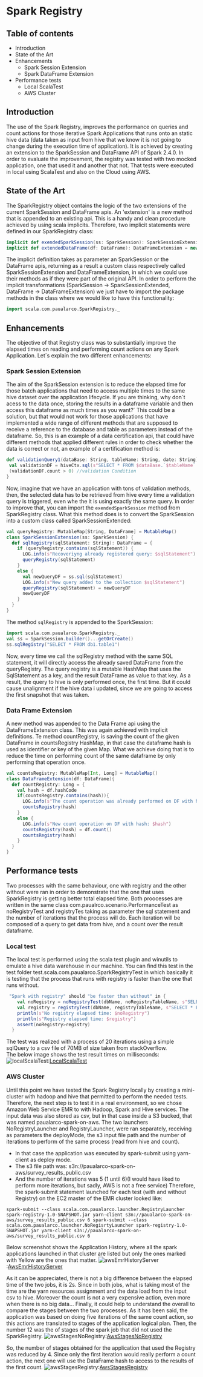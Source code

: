 # Spark Registry 

## Table of contents 
-  Introduction  
-  State of the Art 
-  Enhancements 
    -  Spark Session Extension 
    -  Spark DataFrame Extension 
-  Performance tests 
    -  Local ScalaTest 
    -  AWS Cluster 
    
    
## Introduction
The use of the Spark Registry, improves the performance on queries and count actions for those iterative Spark Applications that runs 
onto an static hive data (data taken as input from hive that we know it is not going to change during the execution time of application).
It is achieved by creating an extension to the SparkSession and DataFrame API of Spark 2.4.0.
In order to evaluate the improvement, the registry was tested with two mocked application, one that used it and another that not.
That tests were executed in local using ScalaTest and also on the Cloud using AWS.

## State of the Art
The SparkRegistry object contains the logic of the two extensions of the current SparkSession and DataFrame apis. 
An 'extension' is a new method that is appended to an existing api. This is a handy and clean procedure achieved by 
using scala implicits. Therefore, two implicit statements were defined in our SparkRegistry class:
```scala
implicit def exendedSparkSession(ss: SparkSession): SparkSessionExtension = new SparkSessionExtension(ss)
implicit def extendedDataFrame(df: DataFrame): DataFrameExtension = new DataFrameExtension(df)
  ```
The implicit definition takes as parameter an SparkSession or the DataFrame apis, returning as a result a custom 
class respectively called SparkSessionExtension and DataFrameExtension, in which we could use their methods as if they were 
part of the original API.
In order to perform the implicit transformations (SparkSession -> SparkSessionExtended, DataFrame -> DataFrameExtension) we just have to 
import the package methods in the class where we would like to have this functionality:
```scala
import scala.com.paualarco.SparkRegistry._
```

## Enhancements
The objective of that Registry class was to substantially improve the elapsed times on reading and performing count
actions on any Spark Application.
Let´s explain the two different enhancements:

### Spark Session Extension
The aim of the SparkSession extension is to reduce the elapsed time for those batch applications that 
need to access multiple times to the same hive dataset over the application lifecycle. If you are thinking, why don´t 
acess to the data once, storing the results in a dataframe variable and then access this dataframe as much times as you want?´
This could be a solution, but that would not work for those applications that have implemented a wide range of 
different methods that are  supposed to receive a reference to the database and table as parameters instead of the dataframe. 
So, this is an example of a data certification api, that could have different methods that applied different
rules in order to check whether the data is correct or not, an example of a certification method is:
 
 ```scala
def validationQuery1(dataBase: String, tableName: String, date: String): Boolean ={
  val validationDF = hiveCtx.sql(s"SELECT * FROM $dataBase.`$tableName` WHERE date=$date")
  (validationDF.count > 0) //validation Condition
}
 ```
Now, imagine that we have an application with tons of validation methods, then, the selected data has to
 be retrieved from hive every time a validation query is triggered, even whe the it is using exactly the same query.
In order to improve that, you can import the `exendedSparkSession` method from SparkRegistry class.
What this method does is to convert the SparkSession into a custom class called SparkSessionExtended:
```scala
val queryRegistry: MutableMap[String, DataFrame] = MutableMap()
class SparkSessionExtension(ss: SparkSession) {
  def sqlRegistry(sqlStatement: String): DataFrame = {
    if (queryRegistry.contains(sqlStatement)) {
      LOG.info(s"Recoveriyng already registered query: $sqlStatement")
      queryRegistry(sqlStatement)
    }
    else {
      val newQueryDF = ss.sql(sqlStatement)
      LOG.info(s"New query added to the collection $sqlStatement")
      queryRegistry(sqlStatement) = newQueryDF
      newQueryDF
    }
  }
}
```
The method `sqlRegistry` is appended to the SparkSession: 
```scala
import scala.com.paualarco.SparkRegistry._
val ss = SparkSession.builder()...getOrCreate()
ss.sqlRegistry("SELECT * FROM db1.table1")
```
Now, every time we call the sqlRegistry method with the same SQL statement, it will directly access the already saved DataFrame from the
queryRegistry. 
The query registry is a mutable HashMap that uses the SqlStatement as a key, and the result DataFrame as value to that key.
As a result, the query to hive is only performed once, the first time. But it could cause unalignment if the hive data i updated, since we are going to access
the first snapshot that was taken.  

### Data Frame Extension
A new method was appended to the Data Frame api using the DataFrameExtension class. This was again achieved with implicit definitions.
Te method countRegistry, is saving the count of the given DataFrame in countsRegistry HashMap, in that case 
the dataframe hash is used as identifier or key of the given Map. What we achieve doing that is to reduce the time on performing count 
of the same dataframe by only performing that operation once.
```scala
val countsRegistry: MutableMap[Int, Long] = MutableMap()
class DataFrameExtension(df: DataFrame){
  def countRegistry: Long = {
    val hash = df.hashCode
    if(countsRegistry.contains(hash)){
      LOG.info(s"The count operation was already performed on DF with hash: $hash")
      countsRegistry(hash)
    }
    else {
      LOG.info(s"New count operation on DF with hash: $hash")
      countsRegistry(hash) = df.count()
      countsRegistry(hash)
    }
  }
}
```

## Performance tests
Two processes with the same behaviour, one with registry and the other without were ran
in order to demonstrate that the one that uses SparkRegistry is getting better total elapsed time.
Both proocesses are written in the same class com.paualrco.scenario.PerformanceTest as noRegistryTest 
and registryTes taking as parameter the sql statement and the number of iterations that the process will
do. Each iteration will be composed of a query to get data from hive, and a count over the result dataframe.

### Local test
The local test is performed using the scala test plugin and winutils to emulate a hive data warehouse in our machine.
You can find this test in the test folder test.scala.com.paualarco.SparkRegistryTest in which basically 
it is testing that the process that runs with registry is faster than the one that runs without.
```scala
 "Spark with registry" should "be faster than without" in {
    val noRegistry = noRegistryTest(dbName, noRegistryTableName, s"SELECT * FROM $dbName.`$noRegistryTableName`", 20)
    val registry = registryTest(dbName, registryTableName, s"SELECT * FROM $dbName.`$registryTableName`", 20)
    println(s"No registry elapsed time: $noRegistry")
    println(s"Registry elapsed time: $registry")
    assert(noRegistry>registry)
  }
```
The test was realized with a process of 20 iterations using a simple sqlQuery to a csv file of 70MB of size
taken from stackOverflow.  
The below image shows the test result times on milliseconds:
![localScalaTest]:[LocalScalaTest]
 
### AWS Cluster
Until this point we have tested the Spark Registry locally by creating a mini-cluster with hadoop and hive that permitted to
perform the needed tests.
Therefore, the next step is to test it in a real environment, so we chose Amazon Web Service EMR to with Hadoop, Spark and Hive services.
The input data was also stored as csv, but in that case inside a S3 bucked, that was named paualarco-spark-on-aws.
The two launchers NoRegistryLauncher and RegistryLauncher, were ran separately, receiving as parameters the deployMode, the s3 input file path 
and the number of iterations to perform of the same process (read from hive and count).
- In that case the application was executed by spark-submit using yarn-client as deploy mode. 
- The s3 file path was: s3n://paualarco-spark-on-aws/survey_results_public.csv
- And the number of iterations was 5 (1 until 6)(I would have liked to perform more iterations, but sadly, AWS is not a free service)
Therefore, the spark-submit statement launched for each test (with and without Registry) on the EC2 master of the EMR cluster looked like:

`spark-submit --class scala.com.paualarco.launcher.RegistryLauncher spark-registry-1.0-SNAPSHOT.jar yarn-client s3n://paualarco-spark-on-aws/survey_results_public.csv 6
spark-submit --class scala.com.paualarco.launcher.NoRegisrtyLauncher spark-registry-1.0-SNAPSHOT.jar yarn-client s3n://paualarco-spark-on-aws/survey_results_public.csv 6`

Below screenshot shows the Application History, where all the spark applications launched in that cluster are listed but
only the ones marked with Yellow are the ones that matter.
![awsEmrHistoryServer]:[AwsEmrHistoryServer]

As it can be appreciated, there is not a big difference between the elapsed time of the two jobs, it is 2s. Since in both jobs, what is 
 taking most of the time are the yarn resources assignment and the data load from the input csv to hive.
 Moreover the count is not a very expensive action, even more when there is no big data...
Finally, it could help to understand the overall to compare the stages between the two processes.
As it has been said, the application was based on doing five iterations of the same count action, so this actions are translated
to stages of the application logical plan. 
Then, the number 12 was the of stages of the spark job that did not used the SparkRegistry.
![awsStagesNoRegistry]:[AwsStagesNoRegistry]

So, the number of stages obtained for the application that used the Registry was reduced by 4. Since only the first iteration would 
really perform a count action, the next one will use the DataFrame hash to access to the results of the first count.
![awsStagesRegistry]:[AwsStagesRegistry]

[LocalScalaTest]: img/Local%20Results.PNG
[AwsEmrHistoryServer]: img/historyServer.PNG
[AwsStagesNoRegistry]: img/stagesNoRegistry.PNG
[AwsStagesRegistry]: img/stagesRegistry.PNG

